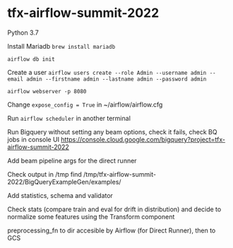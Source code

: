 # tfx-airflow-summit-2022

Python 3.7

Install Mariadb `brew install mariadb`

`airflow db init`

Create a user `airflow users create --role Admin --username admin --email admin --firstname admin --lastname admin --password admin`

`airflow webserver -p 8080`

Change `expose_config = True` in ~/airflow/airflow.cfg

Run `airflow scheduler` in another terminal

Run Bigquery without setting any beam options, check it fails, check BQ jobs 
in console UI https://console.cloud.google.com/bigquery?project=tfx-airflow-summit-2022

Add beam pipeline args for the direct runner

Check output in /tmp
find /tmp/tfx-airflow-summit-2022/BigQueryExampleGen/examples/

Add statistics, schema and validator

Check stats (compare train and eval for drift in distribution) and decide to 
normalize some features using the Transform component

preprocessing_fn to dir accesible by Airflow (for Direct Runner), then to GCS